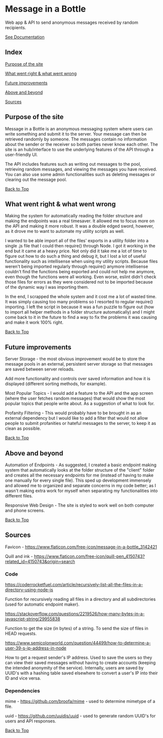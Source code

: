 <h1 id="top">Message in a Bottle</h1>

Web app &amp; API to send anonymous messages received by random recipients.

[See Documentation](https://github.com/crlimacastro/crl3554-430-project-1/blob/main/documentation.md)

## Index

[Purpose of the site](#Purpose-of-the-site)

[What went right &amp; what went wrong](#What-went-right-&amp;-what-went-wrong)

[Future improvements](#Future-improvements)

[Above and beyond](#Above-and-beyond)

[Sources](#Sources)

## Purpose of the site

Message in a Bottle is an anonymous messaging system where users can write something and submit it to the server. Your message can then be retrieved randomly by someone. The messages contain no information about the sender or the receiver so both parties never know each other. The site is an hub/interface to use the underlying features of the API through a user-friendly UI.

The API includes features such as writing out messages to the pool, retrieving random messages, and viewing the messages you have received. You can also use some admin functionalities such as deleting messages or clearing out the message pool.

[Back to Top](#top)

## What went right &amp; what went wrong

Making the system for automatically reading the folder structure and making the endpoints was a real timesaver. It allowed me to focus more on the API and making it more robust. It was a double edged sword, however, as it drove me to want to automate my utility scripts as well.

I wanted to be able import all of the files' exports in a utility folder into a single .js file that I could then require() through Node. I got it working in the end but it came at a heavy price. Not only did it take me a lot of time to figure out how to do such a thing and debug it, but I lost a lot of useful functionality such as intellisense when using my utility scripts. Because files weren't being imported regularly through require() anymore intellisense couldn't find the functions being exported and could not help me anymore, even though the functions were all working. Even worse, eslint didn't check those files for errors as they were considered not to be imported because of the dynamic way I was importing them.

In the end, I scrapped the whole system and it cost me a lot of wasted time. It was simply causing too many problems so I resorted to regular require() importing. I left the script in because it was a fun puzzle to figure out (how to import all helper methods in a folder structure automatically) and I might come back to it in the future to find a way to fix the problems it was causing and make it work 100% right.

[Back to Top](#top)

## Future improvements

Server Storage - the most obvious improvement would be to store the message pools in an external, persistent server storage so that messages are saved between server reloads.

Add more functionality and controls over saved information and how it is displayed (different sorting methods, for example).

Most Popular Topics - I would add a feature to the API and the app screen (where the user fetches random messages) that would show the most popular topics that people write about. As a suggestion of what to look for.

Profanity Filtering - This would probably have to be brought in as an external dependency but I would like to add a filter that would not allow people to submit profanities or hateful messages to the server, to keep it as clean as possible.

[Back to Top](#top)

## Above and beyond

Automation of Endpoints - As suggested, I created a basic endpoint making system that automatically looks at the folder structure of the "client" folder and creates all the necessary endpoints for me (instead of having to make one manually for every single file). This sped up development immensely and allowed me to organized and separate concerns in my code better; as I wasn't making extra work for myself when separating my functionalities into different files.

Responsive Web Design - The site is styled to work well on both computer and phone screens.

[Back to Top](#top)

## Sources

Favicon - https://www.flaticon.com/free-icon/message-in-a-bottle_3142421

Quill and ink - https://www.flaticon.com/free-icon/quill-pen_4150743?related_id=4150743&origin=search

### Code

https://coderrocketfuel.com/article/recursively-list-all-the-files-in-a-directory-using-node-js

Function for recursively reading all files in a directory and all subdirectories (used for automatic endpoint maker).

https://stackoverflow.com/questions/2219526/how-many-bytes-in-a-javascript-string/29955838

Function to get the size (in bytes) of a string. To send the size of files in HEAD requests.

https://www.semicolonworld.com/question/44499/how-to-determine-a-user-39-s-ip-address-in-node

How to get a request sender's IP address. Used to save the users so they can view their saved messages without having to create accounts (keeping the intended anonymity of the service). Internally, users are saved by UUID's with a hashing table saved elsewhere to convert a user's IP into their ID and vice versa.

### Dependencies

mime - https://github.com/broofa/mime - used to determine mimetype of a file.

uuid - https://github.com/uuidjs/uuid - used to generate random UUID's for users and API responses.

[Back to Top](#top)